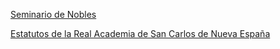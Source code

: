 [Seminario de Nobles](https://es.wikipedia.org/wiki/Seminario_de_nobles)

[Estatutos de la Real Academia de San Carlos de Nueva España](https://archive.org/details/estatutosdelarea00acad_0/page/n5/mode/2up?view=theater)
